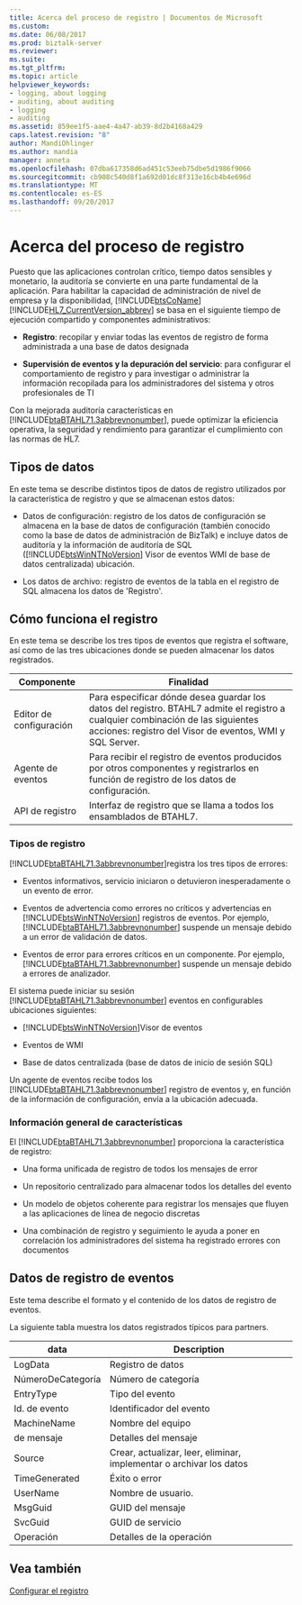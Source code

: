 ```yaml
---
title: Acerca del proceso de registro | Documentos de Microsoft
ms.custom: 
ms.date: 06/08/2017
ms.prod: biztalk-server
ms.reviewer: 
ms.suite: 
ms.tgt_pltfrm: 
ms.topic: article
helpviewer_keywords:
- logging, about logging
- auditing, about auditing
- logging
- auditing
ms.assetid: 859ee1f5-aae4-4a47-ab39-8d2b4168a429
caps.latest.revision: "8"
author: MandiOhlinger
ms.author: mandia
manager: anneta
ms.openlocfilehash: 07dba617358d6ad451c53eeb75dbe5d1986f9066
ms.sourcegitcommit: cb908c540d8f1a692d01dc8f313e16cb4b4e696d
ms.translationtype: MT
ms.contentlocale: es-ES
ms.lasthandoff: 09/20/2017
---
```

# <a name="about-the-logging-process"></a>Acerca del proceso de registro
Puesto que las aplicaciones controlan crítico, tiempo datos sensibles y monetario, la auditoría se convierte en una parte fundamental de la aplicación. Para habilitar la capacidad de administración de nivel de empresa y la disponibilidad, [!INCLUDE[btsCoName](../../includes/btsconame-md.md)] [!INCLUDE[HL7_CurrentVersion_abbrev](../../includes/hl7-currentversion-abbrev-md.md)] se basa en el siguiente tiempo de ejecución compartido y componentes administrativos:  
  
-   **Registro**: recopilar y enviar todas las eventos de registro de forma administrada a una base de datos designada  
  
-   **Supervisión de eventos y la depuración del servicio**: para configurar el comportamiento de registro y para investigar o administrar la información recopilada para los administradores del sistema y otros profesionales de TI  
  
 Con la mejorada auditoría características en [!INCLUDE[btaBTAHL71.3abbrevnonumber](../../includes/btabtahl71-3abbrevnonumber-md.md)], puede optimizar la eficiencia operativa, la seguridad y rendimiento para garantizar el cumplimiento con las normas de HL7.  
  
## <a name="types-of-data"></a>Tipos de datos  
 En este tema se describe distintos tipos de datos de registro utilizados por la característica de registro y que se almacenan estos datos:  
  
-   Datos de configuración: registro de los datos de configuración se almacena en la base de datos de configuración (también conocido como la base de datos de administración de BizTalk) e incluye datos de auditoría y la información de auditoría de SQL ([!INCLUDE[btsWinNTNoVersion](../../includes/btswinntnoversion-md.md)] Visor de eventos WMI de base de datos centralizada) ubicación.  
  
-   Los datos de archivo: registro de eventos de la tabla en el registro de SQL almacena los datos de 'Registro'.  
  
## <a name="how-logging-works"></a>Cómo funciona el registro  
 En este tema se describe los tres tipos de eventos que registra el software, así como de las tres ubicaciones donde se pueden almacenar los datos registrados.  
  
|Componente|Finalidad|  
|---------------|-------------|  
|Editor de configuración|Para especificar dónde desea guardar los datos del registro. BTAHL7 admite el registro a cualquier combinación de las siguientes acciones: registro del Visor de eventos, WMI y SQL Server.|  
|Agente de eventos|Para recibir el registro de eventos producidos por otros componentes y registrarlos en función de registro de los datos de configuración.|  
|API de registro|Interfaz de registro que se llama a todos los ensamblados de BTAHL7.|  
  
### <a name="types-of-logging"></a>Tipos de registro  
 [!INCLUDE[btaBTAHL71.3abbrevnonumber](../../includes/btabtahl71-3abbrevnonumber-md.md)]registra los tres tipos de errores:  
  
-   Eventos informativos, servicio iniciaron o detuvieron inesperadamente o un evento de error.  
  
-   Eventos de advertencia como errores no críticos y advertencias en [!INCLUDE[btsWinNTNoVersion](../../includes/btswinntnoversion-md.md)] registros de eventos. Por ejemplo, [!INCLUDE[btaBTAHL71.3abbrevnonumber](../../includes/btabtahl71-3abbrevnonumber-md.md)] suspende un mensaje debido a un error de validación de datos.  
  
-   Eventos de error para errores críticos en un componente. Por ejemplo, [!INCLUDE[btaBTAHL71.3abbrevnonumber](../../includes/btabtahl71-3abbrevnonumber-md.md)] suspende un mensaje debido a errores de analizador.  
  
 El sistema puede iniciar su sesión [!INCLUDE[btaBTAHL71.3abbrevnonumber](../../includes/btabtahl71-3abbrevnonumber-md.md)] eventos en configurables ubicaciones siguientes:  
  
-   [!INCLUDE[btsWinNTNoVersion](../../includes/btswinntnoversion-md.md)]Visor de eventos  
  
-   Eventos de WMI  
  
-   Base de datos centralizada (base de datos de inicio de sesión SQL)  
  
 Un agente de eventos recibe todos los [!INCLUDE[btaBTAHL71.3abbrevnonumber](../../includes/btabtahl71-3abbrevnonumber-md.md)] registro de eventos y, en función de la información de configuración, envía a la ubicación adecuada.  
  
### <a name="overview-of-features"></a>Información general de características  
 El [!INCLUDE[btaBTAHL71.3abbrevnonumber](../../includes/btabtahl71-3abbrevnonumber-md.md)] proporciona la característica de registro:  
  
-   Una forma unificada de registro de todos los mensajes de error  
  
-   Un repositorio centralizado para almacenar todos los detalles del evento  
  
-   Un modelo de objetos coherente para registrar los mensajes que fluyen a las aplicaciones de línea de negocio discretas  
  
-   Una combinación de registro y seguimiento le ayuda a poner en correlación los administradores del sistema ha registrado errores con documentos  
  
## <a name="event-log-data"></a>Datos de registro de eventos  
 Este tema describe el formato y el contenido de los datos de registro de eventos.  
  
 La siguiente tabla muestra los datos registrados típicos para partners.  
  
|data|Description|  
|----------|-----------------|  
|LogData|Registro de datos|  
|NúmeroDeCategoría|Número de categoría|  
|EntryType|Tipo del evento|  
|Id. de evento|Identificador del evento|  
|MachineName|Nombre del equipo|  
|de mensaje|Detalles del mensaje|  
|Source|Crear, actualizar, leer, eliminar, implementar o archivar los datos|  
|TimeGenerated|Éxito o error|  
|UserName|Nombre de usuario.|  
|MsgGuid|GUID del mensaje|  
|SvcGuid|GUID de servicio|  
|Operación|Detalles de la operación|  
  
## <a name="see-also"></a>Vea también  
 [Configurar el registro](../../adapters-and-accelerators/accelerator-hl7/configuring-logging.md)